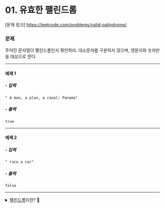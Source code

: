 # 01. 유효한 팰린드롬

[문제 링크] https://leetcode.com/problems/valid-palindrome/


### 문제
<p>주어진 문자열이 팰린드롬인지 확인하라. 대소문자를 구분하지 않으며, 영문자와 숫자만을 대상으로 한다.</p>

---


#### 예제 1
##### - 입력
```
" A man, a plan, a canal: Panama"
```
##### - 출력
```
true
```

---

#### 예제 2
##### - 입력
```
" race a car"
```
##### - 출력
```
false
```

---

<details>
<summary> <u>팰린드롬</u>이란? 🤔 </summary>

앞뒤가 똑같은 단어나 문장으로, 뒤집어도 같은 말이 되는 단어 또는 문장을 뜻함
</details>
